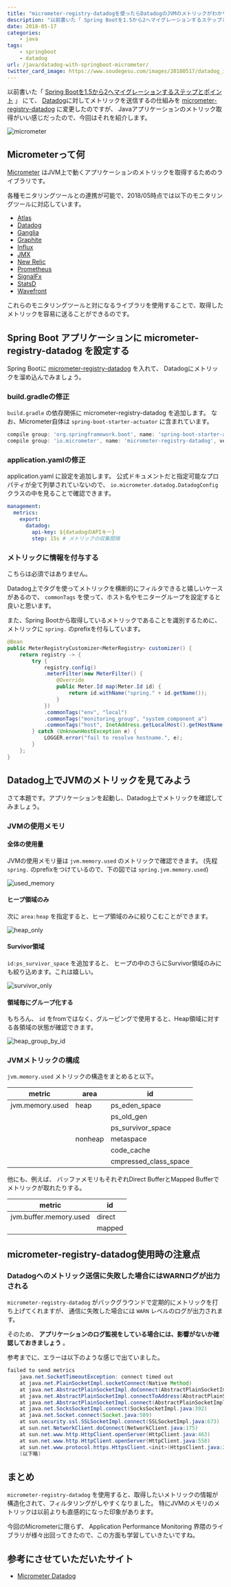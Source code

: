 ```yaml
---
title: "micrometer-registry-datadogを使ったらDatadogのJVMのメトリックがわかりやすくなった"
description: "以前書いた「 Spring Bootを1.5から2へマイグレーションするステップとポイント」 にて、Datadogに対してメトリックを送信するの仕組みをmicrometer-registry-datadogに変更したのですが、Javaアプリケーションのメトリック取得がいい感じだったので、今回はそれを紹介します。"
date: 2018-05-17
categories:
    - java
tags:
    - springboot
    - datadog
url: /java/datadog-with-springboot-micrometer/
twitter_card_image: https://www.soudegesu.com/images/20180517/datadog_icon.png
---
```


以前書いた「 [Spring Bootを1.5から2へマイグレーションするステップとポイント](/java/migrate-springboot-1-to-2/) 」 にて、
[Datadog](https://www.datadoghq.com/)に対してメトリックを送信するの仕組みを [micrometer-registry-datadog](https://mvnrepository.com/artifact/io.micrometer/micrometer-registry-datadog) に変更したのですが、
Javaアプリケーションのメトリック取得がいい感じだったので、今回はそれを紹介します。

![micrometer](/images/20180517/micrometer.png)

## Micrometerって何

[Micrometer](https://micrometer.io/) はJVM上で動くアプリケーションのメトリックを取得するためのライブラリです。

各種モニタリングツールとの連携が可能で、2018/05時点では以下のモニタリングツールに対応しています。

* [Atlas](https://github.com/Netflix/atlas/wiki)
* [Datadog](https://www.datadoghq.com/)
* [Ganglia](http://ganglia.sourceforge.net/)
* [Graphite](https://graphiteapp.org/)
* [Influx](https://www.influxdata.com/)
* [JMX](http://www.oracle.com/technetwork/java/javase/tech/javamanagement-140525.html)
* [New Relic](https://newrelic.com/)
* [Prometheus](https://prometheus.io/)
* [SignalFx](https://signalfx.com/)
* [StatsD](https://github.com/etsy/statsd)
* [Wavefront](https://www.wavefront.com/)

これらのモニタリングツールと対になるライブラリを使用することで、取得したメトリックを容易に送ることができるのです。

## Spring Boot アプリケーションに micrometer-registry-datadog を設定する

Spring Bootに [micrometer-registry-datadog](https://mvnrepository.com/artifact/io.micrometer/micrometer-registry-datadog) を入れて、 Datadogにメトリックを溜め込んでみましょう。

### build.gradleの修正

`build.gradle` の依存関係に micrometer-registry-datadog を追加します。
なお、Micrometer自体は `spring-boot-starter-actuator` に含まれています。

```groovy
compile group: 'org.springframework.boot', name: 'spring-boot-starter-actuator', version: '2.0.1.RELEASE'
compile group: 'io.micrometer', name: 'micrometer-registry-datadog', version: '1.0.3'
```

### application.yamlの修正

application.yaml に設定を追加します。
公式ドキュメントだと指定可能なプロパティが全て列挙されていないので、
`io.micrometer.datadog.DatadogConfig` クラスの中を見ることで確認できます。

```yaml
management:
  metrics:
    export:
      datadog:
        api-key: ${datadogのAPIキー}
        step: 15s # メトリックの収集間隔
```

### メトリックに情報を付与する

こちらは必須ではありません。

Datadog上でタグを使ってメトリックを横断的にフィルタできると嬉しいケースがあるので、 `commonTags` を使って、ホスト名やモニターグループを設定すると良いと思います。

また、Spring Bootから取得しているメトリックであることを識別するために、メトリックに `spring.` のprefixを付与しています。

```java
@Bean
public MeterRegistryCustomizer<MeterRegistry> customizer() {
    return registry -> {
        try {
            registry.config()
            .meterFilter(new MeterFilter() {
                @Override
                public Meter.Id map(Meter.Id id) {
                    return id.withName("spring." + id.getName());
                }
            })
            .commonTags("env", "local")
            .commonTags("monitoring_group", "system_component_a")
            .commonTags("host", InetAddress.getLocalHost().getHostName());
        } catch (UnknownHostException e) {
            LOGGER.error("fail to resolve hostname.", e);
        }
    };
}
```

## Datadog上でJVMのメトリックを見てみよう

さて本題です。アプリケーションを起動し、Datadog上でメトリックを確認してみましょう。

### JVMの使用メモリ

#### 全体の使用量

JVMの使用メモリ量は `jvm.memory.used` のメトリックで確認できます。 (先程 `spring.` のprefixをつけているので、下の図では `spring.jvm.memory.used`)

![used_memory](/images/20180517/used_memory.png)

#### ヒープ領域のみ

次に `area:heap` を指定すると、ヒープ領域のみに絞りこむことができます。

![heap_only](/images/20180517/heap_only.png)

#### Survivor領域

`id:ps_survivor_space` を追加すると、 ヒープの中のさらにSurvivor領域のみにも絞り込めます。これは嬉しい。

![survivor_only](/images/20180517/survivor_only.png)

#### 領域毎にグループ化する

もちろん、 `id` をfromではなく、グルーピングで使用すると、Heap領域に対する各領域の状態が確認できます。

![heap_group_by_id](/images/20180517/heap_group_by_id.png)

### JVMメトリックの構成

`jvm.memory.used` メトリックの構造をまとめると以下。

|metric         |area   |id |
|---------------|-------|---|
|jvm.memory.used|heap   |ps_eden_space|
|               |       |ps_old_gen|
|               |       |ps_survivor_space|
|               |nonheap|metaspace|
|               |       |code_cache|
|               |       |cmpressed_class_space|

他にも、例えば、 バッファメモリもそれぞれDirect BufferとMapped Bufferでメトリックが取れたりする。

|metric                 |id     |
|-----------------------|-------|
|jvm.buffer.memory.used |direct |
|                       |mapped |


## micrometer-registry-datadog使用時の注意点

### Datadogへのメトリック送信に失敗した場合にはWARNログが出力される

`micrometer-registry-datadog` がバックグラウンドで定期的にメトリックを打ち上げてくれますが、
通信に失敗した場合には `WARN` レベルのログが出力されます。

そのため、 **アプリケーションのログ監視をしている場合には、影響がないか確認しておきましょう** 。

参考までに、エラーは以下のような感じで出ていました。

```java
failed to send metrics
    java.net.SocketTimeoutException: connect timed out
    at java.net.PlainSocketImpl.socketConnect(Native Method)
    at java.net.AbstractPlainSocketImpl.doConnect(AbstractPlainSocketImpl.java:350)
    at java.net.AbstractPlainSocketImpl.connectToAddress(AbstractPlainSocketImpl.java:206)
    at java.net.AbstractPlainSocketImpl.connect(AbstractPlainSocketImpl.java:188)
    at java.net.SocksSocketImpl.connect(SocksSocketImpl.java:392)
    at java.net.Socket.connect(Socket.java:589)
    at sun.security.ssl.SSLSocketImpl.connect(SSLSocketImpl.java:673)
    at sun.net.NetworkClient.doConnect(NetworkClient.java:175)
    at sun.net.www.http.HttpClient.openServer(HttpClient.java:463)
    at sun.net.www.http.HttpClient.openServer(HttpClient.java:558)
    at sun.net.www.protocol.https.HttpsClient.<init>(HttpsClient.java:264)
    (以下略)
```

## まとめ

`micrometer-registry-datadog` を使用すると、取得したいメトリックの情報が構造化されて、フィルタリングがしやすくなりました。
特にJVMのメモリのメトリックは以前よりも直感的になった印象があります。

今回のMicrometerに限らず、 Application Performance Monitoring 界隈のライブラリが様々出回ってきたので、この方面も学習していきたいですね。

## 参考にさせていただいたサイト
* [Micrometer Datadog](https://micrometer.io/docs/registry/datadog)
